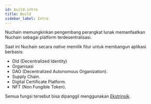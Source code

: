 ```yaml
---
id: build-intro
title: Build
sidebar_label: Intro
---
```


Nuchain memungkinkan pengembang perangkat lunak memanfaatkan Nuchain sebagai platform
terdesentralisasi.

Saat ini Nuchain secara _native_ memilik fitur untuk membangun aplikasi berbasis:

- DId (Decentralized Identity)
- Organisasi
- DAO (Decentralized Autonomous Organization).
- Supply Chain.
- Digital Certificate Platform.
- NFT (Non Fungible Token).

Semua fungsi tersebut bisa dipanggil menggunakan [Ekstrinsik](learn-extrinsic.md).